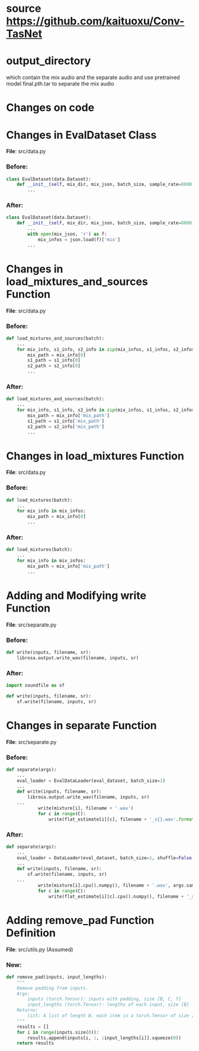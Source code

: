 # source https://github.com/kaituoxu/Conv-TasNet
# output_directory

which contain the mix audio and the separate audio 
and use pretrained model final.pth.tar to separate the mix audio

# Changes on code
# Changes in EvalDataset Class
**File**: src/data.py

### Before:
```python
class EvalDataset(data.Dataset):
    def __init__(self, mix_dir, mix_json, batch_size, sample_rate=8000):
        ...
```

### After:
```python
class EvalDataset(data.Dataset):
    def __init__(self, mix_dir, mix_json, batch_size, sample_rate=8000):
        ...
        with open(mix_json, 'r') as f:
            mix_infos = json.load(f)['mix']
        ...
```

# Changes in load_mixtures_and_sources Function
**File**: src/data.py

### Before:
```python
def load_mixtures_and_sources(batch):
    ...
    for mix_info, s1_info, s2_info in zip(mix_infos, s1_infos, s2_infos):
        mix_path = mix_info[0]
        s1_path = s1_info[0]
        s2_path = s2_info[0]
        ...
```

### After:
```python
def load_mixtures_and_sources(batch):
    ...
    for mix_info, s1_info, s2_info in zip(mix_infos, s1_infos, s2_infos):
        mix_path = mix_info['mix_path']
        s1_path = s1_info['mix_path']
        s2_path = s2_info['mix_path']
        ...
```

# Changes in load_mixtures Function
**File**: src/data.py

### Before:
```python
def load_mixtures(batch):
    ...
    for mix_info in mix_infos:
        mix_path = mix_info[0]
        ...
```

### After:
```python
def load_mixtures(batch):
    ...
    for mix_info in mix_infos:
        mix_path = mix_info['mix_path']
        ...
```

# Adding and Modifying write Function
**File**: src/separate.py

### Before:
```python
def write(inputs, filename, sr):
    librosa.output.write_wav(filename, inputs, sr)
```

### After:
```python
import soundfile as sf

def write(inputs, filename, sr):
    sf.write(filename, inputs, sr)
```

# Changes in separate Function
**File**: src/separate.py

### Before:
```python
def separate(args):
    ...
    eval_loader = EvalDataLoader(eval_dataset, batch_size=1)
    ...
    def write(inputs, filename, sr):
        librosa.output.write_wav(filename, inputs, sr)
    ...
            write(mixture[i], filename + '.wav')
            for c in range(C):
                write(flat_estimate[i][c], filename + '_s{}.wav'.format(c+1))
```

### After:
```python
def separate(args):
    ...
    eval_loader = DataLoader(eval_dataset, batch_size=1, shuffle=False, collate_fn=_collate_fn_eval)
    ...
    def write(inputs, filename, sr):
        sf.write(filename, inputs, sr)
    ...
            write(mixture[i].cpu().numpy(), filename + '.wav', args.sample_rate)
            for c in range(C):
                write(flat_estimate[i][c].cpu().numpy(), filename + '_s{}.wav'.format(c+1), args.sample_rate)
```

# Adding remove_pad Function Definition
**File**: src/utils.py (Assumed)

### New:
```python
def remove_pad(inputs, input_lengths):
    """
    Remove padding from inputs.
    Args:
        inputs (torch.Tensor): inputs with padding, size [B, C, T]
        input_lengths (torch.Tensor): lengths of each input, size [B]
    Returns:
        list: A list of length B, each item is a torch.Tensor of size [C, T_i]
    """
    results = []
    for i in range(inputs.size(0)):
        results.append(inputs[i, :, :input_lengths[i]].squeeze(0))
    return results
```
